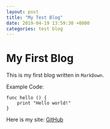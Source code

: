 ```yaml
---
layout: post
title: "My Test Blog"
date: 2019-04-19 13:59:30 +0800
categories: test blog
---
```

# My First Blog

This is my first blog written in `MarkDown`.

Example Code: 

```
func hello () {
    print "Hello world!"
} 
```
Here is my site: [GitHub](https://silentjohn.githhub.io/)

